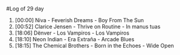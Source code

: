 #Log of 29 day

1. [00:00] Niva - Feverish Dreams - Boy From The Sun
1. [00:52] Clarice Jensen - Thrive on Routine - In manus tuas
1. [18:06] Dënver - Los Vampiros - Los Vampiros
1. [18:10] Neon Indian - Era Extraña - Arcade Blues
1. [18:15] The Chemical Brothers - Born in the Echoes - Wide Open
